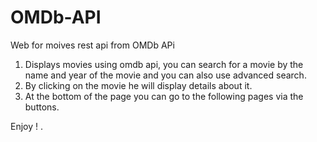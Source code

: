 # OMDb-API
Web for moives rest api from OMDb APi 

1) Displays movies using omdb api, you can search for a movie by the name and year of the movie and you can also use advanced search.
2) By clicking on the movie he will display details about it.
3) At the bottom of the page you can go to the following pages via the buttons.


Enjoy !  . 
